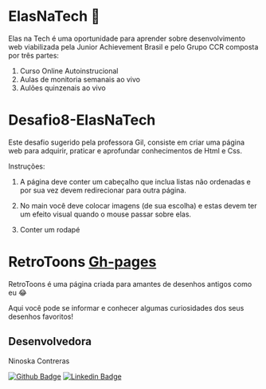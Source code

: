 # ElasNaTech 💙

Elas na Tech é uma oportunidade para aprender sobre desenvolvimento web viabilizada pela Junior Achievement Brasil e pelo Grupo CCR composta por três partes:
1) Curso Online Autoinstrucional
2) Aulas de monitoria semanais ao vivo
3) Aulões quinzenais ao vivo


# Desafio8-ElasNaTech

Este desafio sugerido pela professora Gil, consiste em criar uma página web para adquirir, praticar e aprofundar conhecimentos de Html e Css.

Instruções:
1) A página deve conter um cabeçalho que inclua listas não ordenadas e por sua vez devem redirecionar para outra página.

2) No main você deve colocar imagens (de sua escolha) e estas devem ter um efeito visual quando o mouse passar sobre elas.

3) Conter um rodapé

# RetroToons [Gh-pages](https://niel0503.github.io/Desafio-ElasNaTech/)

RetroToons é uma página criada para amantes de desenhos antigos como eu 😂

Aqui você pode se informar e conhecer algumas curiosidades dos seus desenhos favoritos!

## Desenvolvedora

Ninoska Contreras

[![Github Badge](https://img.shields.io/badge/-Github-000?style=flat-square&logo=Github&logoColor=white&link)](https://github.com/NiEl0503) [![Linkedin Badge](https://img.shields.io/badge/-LinkedIn-blue?style=flat-square&logo=Linkedin&logoColor=white&link)](https://www.linkedin.com/in/ninoska-contreras-86b075129)
